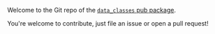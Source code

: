 Welcome to the Git repo of the
[`data_classes` pub package](pub.dev/packages/data_classes).

You're welcome to contribute, just file an issue or open a pull request!
